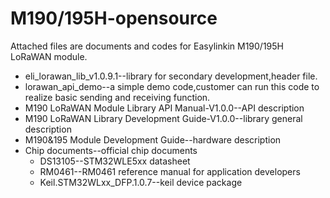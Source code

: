 # M190/195H-opensource
Attached files are documents and codes for Easylinkin M190/195H LoRaWAN module.
* eli_lorawan_lib_v1.0.9.1--library for secondary development,header file.
* lorawan_api_demo--a simple demo code,customer can run this code to realize basic sending and receiving function.
* M190 LoRaWAN Module Library API Manual-V1.0.0--API description
* M190 LoRaWAN Library Development Guide-V1.0.0--library general description
* M190&195 Module Development Guide--hardware description 
* Chip documents--official chip documents
  * DS13105--STM32WLE5xx datasheet
  * RM0461--RM0461 reference manual for application developers
  * Keil.STM32WLxx_DFP.1.0.7--keil device package
